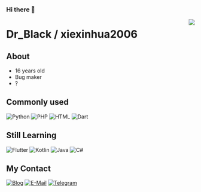 ### Hi there 👋

<img align="right" src="https://github-readme-stats.vercel.app/api?username=xiexinhua2006&show_icons=true&count_private=true&icon_color=e1534a&title_color=e1534a" />

# Dr_Black / xiexinhua2006
## About
- 16 years old
- Bug maker
- ?

## Commonly used
![Python](https://img.shields.io/badge/-Python-000?style=flat-square&logo=Python&logoColor=FFF)
![PHP](https://img.shields.io/badge/-PHP-000?style=flat-square&logo=PHP&logoColor=fff)
![HTML](https://img.shields.io/badge/-HTML5-000?style=flat-square&logo=HTML5&logoColor=fff)
![Dart](https://img.shields.io/badge/-Dart-000?style=flat-square&logo=Dart&logoColor=fff)

## Still Learning
![Flutter](https://img.shields.io/badge/-Flutter-000?style=flat-square&logo=Flutter&logoColor=fff)
![Kotlin](https://img.shields.io/badge/-Kotlin-000?style=flat-square&logo=Kotlin&logoColor=FFF)
![Java](https://img.shields.io/badge/-Java-000?style=flat-square&logo=Java&logoColor=fff)
![C#](https://img.shields.io/badge/-C_Sharp-000?style=flat-square&logo=CSharp&logoColor=FFF)

## My Contact
[![Blog](https://img.shields.io/badge/-DrBlack-000?style=flat-square&logo=WordPress&logoColor=fff)](https://tsukisou.ink)
[![E-Mail](https://img.shields.io/badge/-drblack@drblack--system.com-000?style=flat-square&logo=mail.ru&logoColor=FFF)](mailto:drblack@drblack-system.com)
[![Telegram](https://img.shields.io/badge/-sakura__black-000?style=flat-square&logo=Telegram&logoColor=FFF)](https://t.me/sakura_black)

<!--
**xiexinhua2006/xiexinhua2006** is a ✨ _special_ ✨ repository because its `README.md` (this file) appears on your GitHub profile.

Here are some ideas to get you started:

- 🔭 I’m currently working on ...
- 🌱 I’m currently learning ...
- 👯 I’m looking to collaborate on ...
- 🤔 I’m looking for help with ...
- 💬 Ask me about ...
- 📫 How to reach me: ...
- 😄 Pronouns: ...
- ⚡ Fun fact: ...
-->

